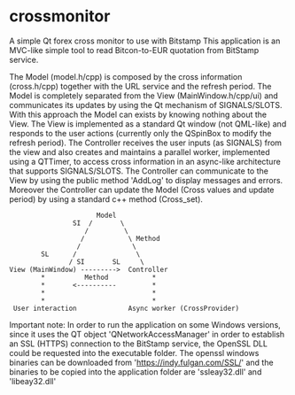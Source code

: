 # crossmonitor
A simple Qt forex cross monitor to use with Bitstamp
This application is an MVC-like simple tool to read Bitcon-to-EUR quotation from BitStamp service.

The Model (model.h/cpp) is composed by the cross information (cross.h/cpp) together with the URL service and the refresh period.
The Model is completely separated from the View (MainWindow.h/cpp/ui) and communicates its updates by using the Qt mechanism of SIGNALS/SLOTS. With this approach the Model can exists by knowing nothing about the View.
The View is implemented as a standard Qt window (not QML-like) and responds to the user actions (currently only the QSpinBox to modify the refresh period). 
The Controller receives the user inputs (as SIGNALS) from the view and also creates and maintains a parallel worker, implemented using a QTTimer, to access cross information in an async-like architecture that supports SIGNALS/SLOTS.
The Controller can communicate to the View by using the public method 'AddLog' to display messages and errors.
Moreover the Controller can update the Model (Cross values and update period) by using a standard c++ method (Cross_set).



						  Model
					SI	/		\
					   /		 \
					  / 		  \ Method
					 /			   \	
			SL  	/               \
				   / SI       SL     \
	View (MainWindow) --------->  Controller
			*		   Method			*
			*		<----------			*
			*							*
			*							*
	 User interaction			  Async worker (CrossProvider)
	 
	 
	 
	 
Important note:
In order to run the application on some Windows versions, since it uses the QT object 'QNetworkAccessManager' in order to establish an SSL (HTTPS) connection to the BitStamp service, the OpenSSL DLL could be requested into the executable folder. The openssl windows binaries can be downloaded from 'https://indy.fulgan.com/SSL/' and the binaries to be copied into the application folder are 'ssleay32.dll' and 'libeay32.dll'
